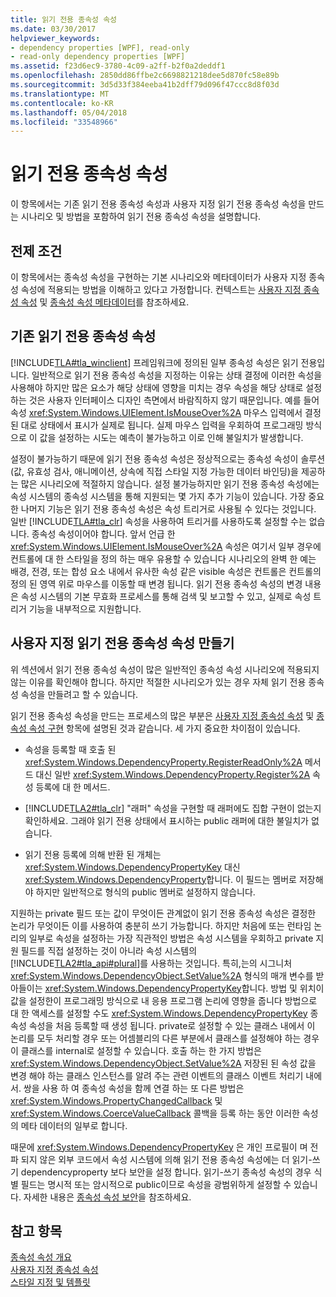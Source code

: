 ```yaml
---
title: 읽기 전용 종속성 속성
ms.date: 03/30/2017
helpviewer_keywords:
- dependency properties [WPF], read-only
- read-only dependency properties [WPF]
ms.assetid: f23d6ec9-3780-4c09-a2ff-b2f0a2deddf1
ms.openlocfilehash: 2850dd86ffbe2c6698821218dee5d870fc58e89b
ms.sourcegitcommit: 3d5d33f384eeba41b2dff79d096f47ccc8d8f03d
ms.translationtype: MT
ms.contentlocale: ko-KR
ms.lasthandoff: 05/04/2018
ms.locfileid: "33548966"
---
```

# <a name="read-only-dependency-properties"></a>읽기 전용 종속성 속성
이 항목에서는 기존 읽기 전용 종속성 속성과 사용자 지정 읽기 전용 종속성 속성을 만드는 시나리오 및 방법을 포함하여 읽기 전용 종속성 속성을 설명합니다.  
  

  
<a name="prerequisites"></a>   
## <a name="prerequisites"></a>전제 조건  
 이 항목에서는 종속성 속성을 구현하는 기본 시나리오와 메타데이터가 사용자 지정 종속성 속성에 적용되는 방법을 이해하고 있다고 가정합니다. 컨텍스트는 [사용자 지정 종속성 속성](../../../../docs/framework/wpf/advanced/custom-dependency-properties.md) 및 [종속성 속성 메타데이터](../../../../docs/framework/wpf/advanced/dependency-property-metadata.md)를 참조하세요.  
  
<a name="existing"></a>   
## <a name="existing-read-only-dependency-properties"></a>기존 읽기 전용 종속성 속성  
 [!INCLUDE[TLA#tla_winclient](../../../../includes/tlasharptla-winclient-md.md)] 프레임워크에 정의된 일부 종속성 속성은 읽기 전용입니다. 일반적으로 읽기 전용 종속성 속성을 지정하는 이유는 상태 결정에 이러한 속성을 사용해야 하지만 많은 요소가 해당 상태에 영향을 미치는 경우 속성을 해당 상태로 설정하는 것은 사용자 인터페이스 디자인 측면에서 바람직하지 않기 때문입니다. 예를 들어 속성 <xref:System.Windows.UIElement.IsMouseOver%2A> 마우스 입력에서 결정 된 대로 상태에서 표시가 실제로 됩니다. 실제 마우스 입력을 우회하여 프로그래밍 방식으로 이 값을 설정하는 시도는 예측이 불가능하고 이로 인해 불일치가 발생합니다.  
  
 설정이 불가능하기 때문에 읽기 전용 종속성 속성은 정상적으로는 종속성 속성이 솔루션(값, 유효성 검사, 애니메이션, 상속에 직접 스타일 지정 가능한 데이터 바인딩)을 제공하는 많은 시나리오에 적절하지 않습니다. 설정 불가능하지만 읽기 전용 종속성 속성에는 속성 시스템의 종속성 시스템을 통해 지원되는 몇 가지 추가 기능이 있습니다. 가장 중요한 나머지 기능은 읽기 전용 종속성 속성은 속성 트리거로 사용될 수 있다는 것입니다. 일반 [!INCLUDE[TLA#tla_clr](../../../../includes/tlasharptla-clr-md.md)] 속성을 사용하여 트리거를 사용하도록 설정할 수는 없습니다. 종속성 속성이어야 합니다. 앞서 언급 한 <xref:System.Windows.UIElement.IsMouseOver%2A> 속성은 여기서 일부 경우에 컨트롤에 대 한 스타일을 정의 하는 매우 유용할 수 있습니다 시나리오의 완벽 한 예는 배경, 전경, 또는 합성 요소 내에서 유사한 속성 같은 visible 속성은 컨트롤은 컨트롤의 정의 된 영역 위로 마우스를 이동할 때 변경 됩니다. 읽기 전용 종속성 속성의 변경 내용은 속성 시스템의 기본 무효화 프로세스를 통해 검색 및 보고할 수 있고, 실제로 속성 트리거 기능을 내부적으로 지원합니다.  
  
<a name="new"></a>   
## <a name="creating-custom-read-only-dependency-properties"></a>사용자 지정 읽기 전용 종속성 속성 만들기  
 위 섹션에서 읽기 전용 종속성 속성이 많은 일반적인 종속성 속성 시나리오에 적용되지 않는 이유를 확인해야 합니다. 하지만 적절한 시나리오가 있는 경우 자체 읽기 전용 종속성 속성을 만들려고 할 수 있습니다.  
  
 읽기 전용 종속성 속성을 만드는 프로세스의 많은 부분은 [사용자 지정 종속성 속성](../../../../docs/framework/wpf/advanced/custom-dependency-properties.md) 및 [종속성 속성 구현](../../../../docs/framework/wpf/advanced/how-to-implement-a-dependency-property.md) 항목에 설명된 것과 같습니다. 세 가지 중요한 차이점이 있습니다.  
  
-   속성을 등록할 때 호출 된 <xref:System.Windows.DependencyProperty.RegisterReadOnly%2A> 메서드 대신 일반 <xref:System.Windows.DependencyProperty.Register%2A> 속성 등록에 대 한 메서드.  
  
-   [!INCLUDE[TLA2#tla_clr](../../../../includes/tla2sharptla-clr-md.md)] "래퍼" 속성을 구현할 때 래퍼에도 집합 구현이 없는지 확인하세요. 그래야 읽기 전용 상태에서 표시하는 public 래퍼에 대한 불일치가 없습니다.  
  
-   읽기 전용 등록에 의해 반환 된 개체는 <xref:System.Windows.DependencyPropertyKey> 대신 <xref:System.Windows.DependencyProperty>합니다. 이 필드는 멤버로 저장해야 하지만 일반적으로 형식의 public 멤버로 설정하지 않습니다.  
  
 지원하는 private 필드 또는 값이 무엇이든 관계없이 읽기 전용 종속성 속성은 결정한 논리가 무엇이든 이를 사용하여 충분히 쓰기 가능합니다. 하지만 처음에 또는 런타임 논리의 일부로 속성을 설정하는 가장 직관적인 방법은 속성 시스템을 우회하고 private 지원 필드를 직접 설정하는 것이 아니라 속성 시스템의 [!INCLUDE[TLA2#tla_api#plural](../../../../includes/tla2sharptla-apisharpplural-md.md)]를 사용하는 것입니다. 특히,는의 시그니처 <xref:System.Windows.DependencyObject.SetValue%2A> 형식의 매개 변수를 받아들이는 <xref:System.Windows.DependencyPropertyKey>합니다. 방법 및 위치이 값을 설정한이 프로그래밍 방식으로 내 응용 프로그램 논리에 영향을 줍니다 방법으로 대 한 액세스를 설정할 수도 <xref:System.Windows.DependencyPropertyKey> 종속성 속성을 처음 등록할 때 생성 됩니다. private로 설정할 수 있는 클래스 내에서 이 논리를 모두 처리할 경우 또는 어셈블리의 다른 부분에서 클래스를 설정해야 하는 경우 이 클래스를 internal로 설정할 수 있습니다. 호출 하는 한 가지 방법은 <xref:System.Windows.DependencyObject.SetValue%2A> 저장된 된 속성 값을 변경 해야 하는 클래스 인스턴스를 알려 주는 관련 이벤트의 클래스 이벤트 처리기 내에서. 쌍을 사용 하 여 종속성 속성을 함께 연결 하는 또 다른 방법은 <xref:System.Windows.PropertyChangedCallback> 및 <xref:System.Windows.CoerceValueCallback> 콜백을 등록 하는 동안 이러한 속성의 메타 데이터의 일부로 합니다.  
  
 때문에 <xref:System.Windows.DependencyPropertyKey> 은 개인 프로필이 며 전파 되지 않은 외부 코드에서 속성 시스템에 의해 읽기 전용 종속성 속성에는 더 읽기-쓰기 dependencyproperty 보다 보안을 설정 합니다. 읽기-쓰기 종속성 속성의 경우 식별 필드는 명시적 또는 암시적으로 public이므로 속성을 광범위하게 설정할 수 있습니다. 자세한 내용은 [종속성 속성 보안](../../../../docs/framework/wpf/advanced/dependency-property-security.md)을 참조하세요.  
  
## <a name="see-also"></a>참고 항목  
 [종속성 속성 개요](../../../../docs/framework/wpf/advanced/dependency-properties-overview.md)  
 [사용자 지정 종속성 속성](../../../../docs/framework/wpf/advanced/custom-dependency-properties.md)  
 [스타일 지정 및 템플릿](../../../../docs/framework/wpf/controls/styling-and-templating.md)
